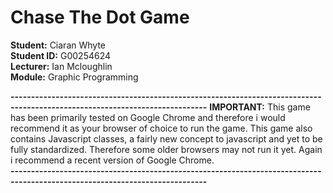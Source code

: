 # Chase The Dot Game

**Student:** Ciaran Whyte </br>
**Student ID:** G00254624 </br>
**Lecturer:** Ian Mcloughlin </br>
**Module:** Graphic Programming </br>

**----------------------------------------------------------------------------------------------------------------------------**
**IMPORTANT:** This game has been primarily tested on Google Chrome and therefore i would recommend it as your browser of choice to run the game. This game also contains Javascript classes, a fairly new concept to javascript and yet to be fully standardized. Therefore some older browsers may not run it yet. Again i recommend a recent version of Google Chrome.</br>
**----------------------------------------------------------------------------------------------------------------------------**
